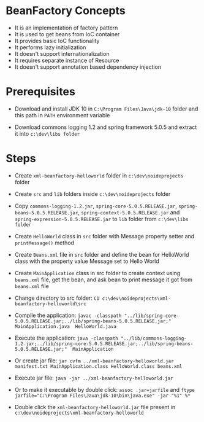 # BeanFactory Concepts

- It is an implementation of factory pattern
- It is used to get beans from IoC container
- It provides basic IoC functionality
- It performs lazy initialization
- It doesn't support internationalization
- It requires separate instance of Resource
- It doesn't support annotation based dependency injection

# Prerequisites

- Download and install JDK 10 in `C:\Program Files\Java\jdk-10` folder and this path in `PATH` environment variable
	
- Download commons logging 1.2 and spring framework 5.0.5 and extract it into `c:\dev\libs folder`

# Steps

- Create `xml-beanfactory-helloworld` folder in `c:\dev\noideprojects` folder
	
- Create `src` and `lib` folders inside `c:\dev\noideprojects` folder
	
- Copy `commons-logging-1.2.jar`, `spring-core-5.0.5.RELEASE.jar`, `spring-beans-5.0.5.RELEASE.jar`, `spring-context-5.0.5.RELEASE.jar` and `spring-expression-5.0.5.RELEASE.jar` to `lib` folder from `c:\dev\libs folder`
	
- Create `HelloWorld` class in `src` folder with Message property setter and `printMessage()` method
	
- Create `Beans.xml` file in `src` folder and define the bean for HelloWorld class with the property value Message set to Hello World
	
- Create `MainApplication` class in src folder to create context using `beans.xml` file, get the bean, and ask bean to print message it got from `beans.xml` file
	
- Change directory to src folder: `CD c:\dev\noideprojects\xml-beanfactory-helloworld\src`
	
- Compile the application: `javac -classpath "../lib/spring-core-5.0.5.RELEASE.jar;../lib/spring-beans-5.0.5.RELEASE.jar;"  MainApplication.java  HelloWorld.java`
- Execute the application: `java -classpath "../lib/commons-logging-1.2.jar;../lib/spring-core-5.0.5.RELEASE.jar;../lib/spring-beans-5.0.5.RELEASE.jar;"  MainApplication`
	
- Or create jar file:  `jar cvfm ../xml-beanfactory-helloworld.jar manifest.txt MainApplication.class HelloWorld.class beans.xml`
	
- Execute jar file: `java -jar ../xml-beanfactory-helloworld.jar`
  
- Or to make it executable by double click: `assoc .jar=jarfile` and `ftype jarfile="C:\Program Files\Java\jdk-10\bin\java.exe" -jar "%1" %*`
- Double click the `xml-beanfactory-helloworld.jar` file present in `c:\dev\noideprojects\xml-beanfactory-helloworld`

